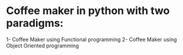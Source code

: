 # Coffee maker in python with two paradigms:
1- Coffee Maker using Functional programming 
2- Coffee Maker using Object Oriented programming
